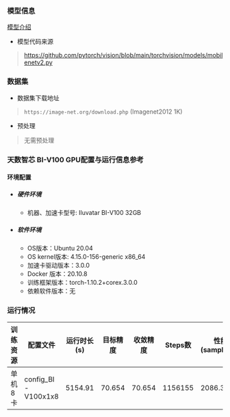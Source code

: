 ### 模型信息
[模型介绍](../../benchmarks/mobilenetv2/README.md#模型信息)

- 模型代码来源
> https://github.com/pytorch/vision/blob/main/torchvision/models/mobilenetv2.py

### 数据集
- 数据集下载地址
> `https://image-net.org/download.php`  (Imagenet2012 1K)

- 预处理
> 无需预处理 

### 天数智芯 BI-V100 GPU配置与运行信息参考
#### 环境配置
- ##### 硬件环境
    - 机器、加速卡型号: Iluvatar BI-V100 32GB

- ##### 软件环境
   - OS版本：Ubuntu 20.04
   - OS kernel版本:  4.15.0-156-generic x86_64    
   - 加速卡驱动版本：3.0.0
   - Docker 版本：20.10.8
   - 训练框架版本：torch-1.10.2+corex.3.0.0
   - 依赖软件版本：无


### 运行情况
| 训练资源 | 配置文件            | 运行时长(s) | 目标精度 | 收敛精度 | Steps数 | 性能(samples/s) |
| -------- | ------------------ | ---------- | ------- | -------  | ------- | --------------- |
| 单机8卡  | config_BI-V100x1x8 | 5154.91    | 70.654    | 70.654   | 1156155    |2086.32          |


